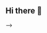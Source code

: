 ## Hi there 👋

<!--
**SanjanaDuraiswamy/SanjanaDuraiswamy** is a ✨ _special_ ✨ repository because its `README.md` (this file) appears on your GitHub profile.

Here are some ideas to get you started:

- 🔭 I’m currently working on Machine learning.
- 🌱 I’m currently learning DSA.
- 👯 I’m looking to collaborate on AI & ML based projects.
- 📫 How to reach me: sanjanaduraiswamy@gmail.com
- 😄 Pronouns: She/Her
## 🌐 Socials:
[![email](https://img.shields.io/badge/Email-D14836?logo=gmail&logoColor=white)](mailto:sanjanaduraiswamy@gmail.com) 

# 💻 Tech Stack:
![MySQL](https://img.shields.io/badge/mysql-4479A1.svg?style=for-the-badge&logo=mysql&logoColor=white) ![Java](https://img.shields.io/badge/java-%23ED8B00.svg?style=for-the-badge&logo=openjdk&logoColor=white) ![MySQL](https://img.shields.io/badge/mysql-4479A1.svg?style=for-the-badge&logo=mysql&logoColor=white) ![HTML5](https://img.shields.io/badge/html5-%23E34F26.svg?style=for-the-badge&logo=html5&logoColor=white) ![CSS3](https://img.shields.io/badge/css3-%231572B6.svg?style=for-the-badge&logo=css3&logoColor=white) ![JavaScript](https://img.shields.io/badge/javascript-%23323330.svg?style=for-the-badge&logo=javascript&logoColor=%23F7DF1E) ![Python](https://img.shields.io/badge/python-3670A0?style=for-the-badge&logo=python&logoColor=ffdd54) ![C](https://img.shields.io/badge/c-%2300599C.svg?style=for-the-badge&logo=c&logoColor=white) ![Django](https://img.shields.io/badge/django-%23092E20.svg?style=for-the-badge&logo=django&logoColor=white) ![Flask](https://img.shields.io/badge/flask-%23000.svg?style=for-the-badge&logo=flask&logoColor=white) ![Matplotlib](https://img.shields.io/badge/Matplotlib-%23ffffff.svg?style=for-the-badge&logo=Matplotlib&logoColor=black) ![NumPy](https://img.shields.io/badge/numpy-%23013243.svg?style=for-the-badge&logo=numpy&logoColor=white) ![Pandas](https://img.shields.io/badge/pandas-%23150458.svg?style=for-the-badge&logo=pandas&logoColor=white) ![scikit-learn](https://img.shields.io/badge/scikit--learn-%23F7931E.svg?style=for-the-badge&logo=scikit-learn&logoColor=white) ![Git](https://img.shields.io/badge/git-%23F05033.svg?style=for-the-badge&logo=git&logoColor=white) ![GitHub](https://img.shields.io/badge/github-%23121011.svg?style=for-the-badge&logo=github&logoColor=white)
# 📊 GitHub Stats:
![](https://github-readme-stats.vercel.app/api?username=SanjanaDuraiswamy&theme=dark&hide_border=false&include_all_commits=false&count_private=false)<br/>
![](https://nirzak-streak-stats.vercel.app/?user=SanjanaDuraiswamy&theme=dark&hide_border=false)<br/>
![](https://github-readme-stats.vercel.app/api/top-langs/?username=SanjanaDuraiswamy&theme=dark&hide_border=false&include_all_commits=false&count_private=false&layout=compact)

## 🏆 GitHub Trophies
![](https://github-profile-trophy.vercel.app/?username=SanjanaDuraiswamy&theme=radical&no-frame=false&no-bg=true&margin-w=4)

---
[![](https://visitcount.itsvg.in/api?id=SanjanaDuraiswamy&icon=0&color=0)](https://visitcount.itsvg.in)

<!-- Proudly created with GPRM ( https://gprm.itsvg.in ) -->
-->
